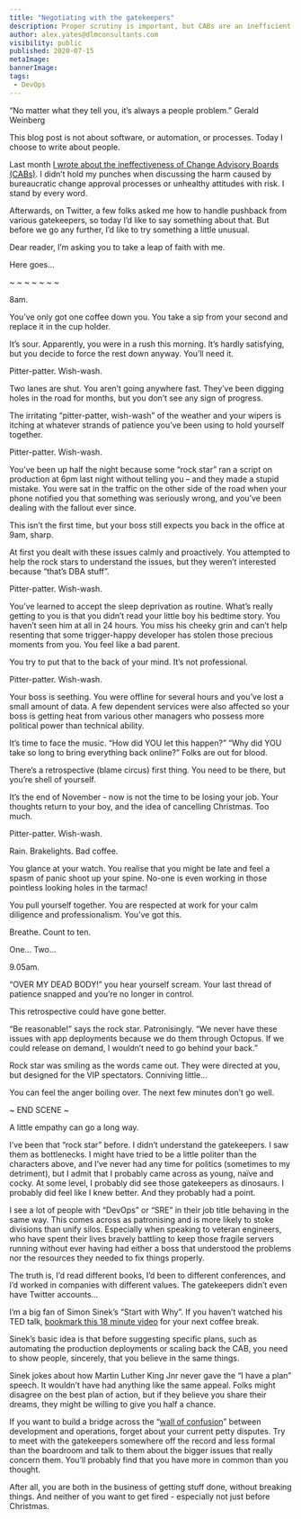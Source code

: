 ```yaml
---
title: "Negotiating with the gatekeepers"
description: Proper scrutiny is important, but CABs are an inefficient and ineffective way to scrutinize.
author: alex.yates@dlmconsultants.com
visibility: public
published: 2020-07-15
metaImage: 
bannerImage: 
tags:
 - DevOps
---
```


“No matter what they tell you, it’s always a people problem.”
Gerald Weinberg

This blog post is not about software, or automation, or processes. Today I choose to write about people.

Last month [I wrote about the ineffectiveness of Change Advisory Boards (CABs)](https://octopus.com/blog/change-advisory-boards-dont-work). I didn’t hold my punches when discussing the harm caused by bureaucratic change approval processes or unhealthy attitudes with risk. I stand by every word.

Afterwards, on Twitter, a few folks asked me how to handle pushback from various gatekeepers, so today I’d like to say something about that. But before we go any further, I’d like to try something a little unusual.

Dear reader, I’m asking you to take a leap of faith with me.

Here goes…

~ ~ ~ ~ ~ ~ ~

8am.

You’ve only got one coffee down you. You take a sip from your second and replace it in the cup holder. 

It’s sour. Apparently, you were in a rush this morning. It’s hardly satisfying, but you decide to force the rest down anyway. You’ll need it.

Pitter-patter. Wish-wash. 

Two lanes are shut. You aren’t going anywhere fast. They’ve been digging holes in the road for months, but you don’t see any sign of progress.

The irritating “pitter-patter, wish-wash” of the weather and your wipers is itching at whatever strands of patience you’ve been using to hold yourself together.

Pitter-patter. Wish-wash. 

You’ve been up half the night because some “rock star” ran a script on production at 6pm last night without telling you – and they made a stupid mistake. You were sat in the traffic on the other side of the road when your phone notified you that something was seriously wrong, and you’ve been dealing with the fallout ever since.

This isn’t the first time, but your boss still expects you back in the office at 9am, sharp.

At first you dealt with these issues calmly and proactively. You attempted to help the rock stars to understand the issues, but they weren’t interested because “that’s DBA stuff”.

Pitter-patter. Wish-wash. 

You’ve learned to accept the sleep deprivation as routine. What’s really getting to you is that you didn’t read your little boy his bedtime story. You haven’t seen him at all in 24 hours. You miss his cheeky grin and can’t help resenting that some trigger-happy developer has stolen those precious moments from you. You feel like a bad parent.

You try to put that to the back of your mind. It’s not professional.

Pitter-patter. Wish-wash. 

Your boss is seething. You were offline for several hours and you’ve lost a small amount of data. A few dependent services were also affected so your boss is getting heat from various other managers who possess more political power than technical ability. 

It’s time to face the music. “How did YOU let this happen?” “Why did YOU take so long to bring everything back online?” Folks are out for blood.

There’s a retrospective (blame circus) first thing. You need to be there, but you’re shell of yourself.

It’s the end of November - now is not the time to be losing your job. Your thoughts return to your boy, and the idea of cancelling Christmas. Too much.

Pitter-patter. Wish-wash. 

Rain. Brakelights. Bad coffee.

You glance at your watch. You realise that you might be late and feel a spasm of panic shoot up your spine. No-one is even working in those pointless looking holes in the tarmac!

You pull yourself together. You are respected at work for your calm diligence and professionalism. You’ve got this.

Breathe. Count to ten.

One… Two…

9.05am.

“OVER MY DEAD BODY!” you hear yourself scream. Your last thread of patience snapped and you’re no longer in control.

This retrospective could have gone better.

“Be reasonable!” says the rock star. Patronisingly. “We never have these issues with app deployments because we do them through Octopus. If we could release on demand, I wouldn’t need to go behind your back.”

Rock star was smiling as the words came out. They were directed at you, but designed for the VIP spectators. Conniving little…

You can feel the anger boiling over. The next few minutes don’t go well.

~ END SCENE ~

A little empathy can go a long way.

I’ve been that “rock star” before. I didn’t understand the gatekeepers. I saw them as bottlenecks. I might have tried to be a little politer than the characters above, and I’ve never had any time for politics (sometimes to my detriment), but I admit that I probably came across as young, naïve and cocky. At some level, I probably did see those gatekeepers as dinosaurs. I probably did feel like I knew better. And they probably had a point.

I see a lot of people with “DevOps” or “SRE” in their job title behaving in the same way. This comes across as patronising and is more likely to stoke divisions than unify silos. Especially when speaking to veteran engineers, who have spent their lives bravely battling to keep those fragile servers running without ever having had either a boss that understood the problems nor the resources they needed to fix things properly.

The truth is, I’d read different books, I’d been to different conferences, and I’d worked in companies with different values. The gatekeepers didn’t even have Twitter accounts…

I’m a big fan of Simon Sinek’s “Start with Why”. If you haven’t watched his TED talk, [bookmark this 18 minute video](https://www.ted.com/talks/simon_sinek_how_great_leaders_inspire_action?language=en) for your next coffee break.

Sinek’s basic idea is that before suggesting specific plans, such as automating the production deployments or scaling back the CAB, you need to show people, sincerely, that you believe in the same things. 

Sinek jokes about how Martin Luther King Jnr never gave the “I have a plan” speech. It wouldn’t have had anything like the same appeal. Folks might disagree on the best plan of action, but if they believe you share their dreams, they might be willing to give you half a chance.

If you want to build a bridge across the “[wall of confusion](https://levelup.gitconnected.com/the-wall-of-confusion-623057a4dd26)” between development and operations, forget about your current petty disputes. Try to meet with the gatekeepers somewhere off the record and less formal than the boardroom and talk to them about the bigger issues that really concern them. You’ll probably find that you have more in common than you thought.

After all, you are both in the business of getting stuff done, without breaking things. And neither of you want to get fired - especially not just before Christmas.